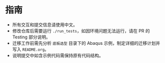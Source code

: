 # 指南

- 所有交互和提交信息请使用中文。
- 修改仓库后需要运行 `./run_tests`，如因环境问题无法运行，请在 PR 的 Testing 部分说明。
- 迁移工作前需先分析 `底板选型` 目录下的 Abaqus 示例，制定详细的迁移计划并写入 `README.org`。
- 说明提交中如含示例代码需保持原有代码结构。
